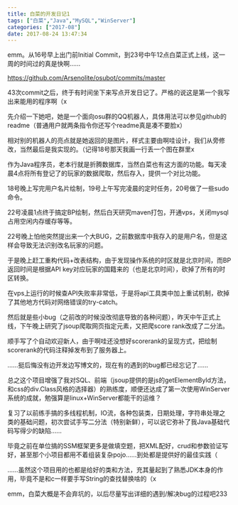 ```yaml
---
title: 白菜的开发日记1
tags: ["白菜","Java","MySQL","WinServer"]
categories: ["2017-08"]
date: 2017-08-24 13:47:34
---
```

emm。从16号早上出门前Initial Commit，到23号中午12点白菜正式上线，这一周的时间过的真是快啊……

https://github.com/Arsenolite/osubot/commits/master

43次commit之后，终于有时间坐下来写点开发日记了。严格的说这是第一个我写出来能用的程序啊（x

先介绍一下她吧，她是一个面向osu群的QQ机器人，具体用法可以参见github的readme（普通用户就两条指令你还写个readme真是凑不要脸x）

相对别的机器人的亮点就是她返回的是图片，样式主要由啊哇设计，我们从旁修改，当然最后是我实现的。（记得18号那天我画一行丢一个图在群里x

作为Java程序员，老本行就是折腾数据库，当然白菜也有这方面的功能。每天凌晨4点将所有登记了的玩家的数据爬取，然后存入，提供一个对比功能。

18号晚上写完用户名片绘制，19号上午写完凌晨的定时任务，20号做了一些sudo命令。

22号凌晨1点终于搞定BP绘制，然后白天研究maven打包，开通vps，关闭mysql占用空闲内存缓存等等。

22号晚上怕他突然提出来一个大BUG，之前数据库中我存入的是用户名，但是这样会导致无法识别改名玩家的问题。

于是晚上赶工重构代码+改表结构，由于发现操作系统的时区就是北京时间，而BP返回时间是根据API key对应玩家的国籍来的（也是北京时间），砍掉了所有的时区转换。

在vps上运行的时候查API失败率非常低，于是将api工具类中加上重试机制，砍掉了其他地方代码对网络错误的try-catch。

然后就是些小bug（之前改的时候没改彻底导致的各种问题），昨天中午正式上线，下午晚上研究了jsoup爬取网页指定元素，又把爬score rank改成了二分法。

顺手写了个自动欢迎新人，由于啊哇还没想好scorerank的呈现方式，把绘制scorerank的代码注释掉发布到了服务器上。

……挺后悔没有边开发边写博文的，现在有的遇到的bug都已经忘记了……

总之这个项目增强了我对SQL、前端（jsoup提供的是js的getElementById方法，和css的div.Class风格的选择器）的熟练度，顺便还达成了第一次使用WinServer系统的成就，勉强算是linux+WinServer都能干的运维？

复习了以前练手搞的多线程机制，IO流，各种包装类，日期处理，字符串处理之类的基础问题，初次尝试手写二分法（特别新鲜），可以说它弥补了我Java基础代码写得少的缺陷……

毕竟之前在单位搞的SSM框架更多是做填空题，把XML配好，crud和参数验证写好，甚至那个小项目都用不着组装复杂pojo……到处都是提供好的最佳实践（

……虽然这个项目用的也都是给好的类和方法，充其量起到了熟悉JDK本身的作用，毕竟不是和c一样要手写String的查找替换啥的（x

emm，白菜大概是不会弃坑的，以后尽量写出详细的遇到/解决bug的过程吧233




